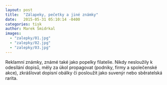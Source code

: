 ```yaml
---
layout: post
title:  "Zálapeky, pečetky a jiné známky"
date:   2015-05-31 05:10:14 -0400
categories: tisk
author: Marek Šmidrkal
images:
  - "zalepky/01.jpg"
  - "zalepky/02.jpg"
  - "zalepky/03.jpg"
---
```

Reklamní známky, známé také jako popelky filatelie. Nikdy nesloužily k odesílání dopisů, měly za úkol propagovat (podniky, firmy a společenské akce), zkrášlovat dopisní obálky či posloužit jako suvenýr nebo sběratelská rarita.
